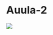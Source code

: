 # Auula-2 

![](https://media.giphy.com/media/v1.Y2lkPTc5MGI3NjExcmdyMWJuaHl1cHk2a2I2MnZjZzBpOTZlYm1qdnRxdzVqanc0dmd4ZyZlcD12MV9pbnRlcm5hbF9naWZfYnlfaWQmY3Q9Zw/JpN2GBlSyFJDqfOM5j/giphy.gif)
